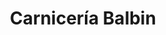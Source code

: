 ---
title: "Carnicería Balbin"
url: /ciudad-autonoma-de-buenos-aires/carniceria-balbin/
shop: Metzgerei
---
